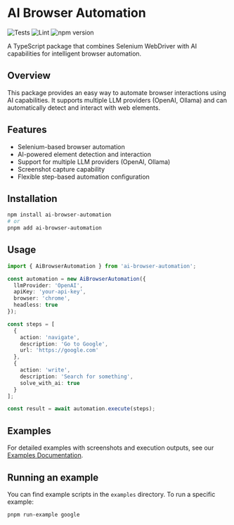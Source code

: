 # AI Browser Automation

![Tests](https://github.com/jonymusky/ai-browser-automation/workflows/Tests/badge.svg)
![Lint](https://github.com/jonymusky/ai-browser-automation/workflows/Lint/badge.svg)
![npm version](https://img.shields.io/npm/v/ai-browser-automation.svg)


A TypeScript package that combines Selenium WebDriver with AI capabilities for intelligent browser automation.

## Overview

This package provides an easy way to automate browser interactions using AI capabilities. It supports multiple LLM providers (OpenAI, Ollama) and can automatically detect and interact with web elements.

## Features

- Selenium-based browser automation
- AI-powered element detection and interaction
- Support for multiple LLM providers (OpenAI, Ollama)
- Screenshot capture capability
- Flexible step-based automation configuration

## Installation

```bash
npm install ai-browser-automation
# or
pnpm add ai-browser-automation
```

## Usage

```typescript
import { AiBrowserAutomation } from 'ai-browser-automation';

const automation = new AiBrowserAutomation({
  llmProvider: 'OpenAI',
  apiKey: 'your-api-key',
  browser: 'chrome',
  headless: true
});

const steps = [
  {
    action: 'navigate',
    description: 'Go to Google',
    url: 'https://google.com'
  },
  {
    action: 'write',
    description: 'Search for something',
    solve_with_ai: true
  }
];

const result = await automation.execute(steps);
```

## Examples

For detailed examples with screenshots and execution outputs, see our [Examples Documentation](docs/examples.md).

## Running an example

You can find example scripts in the `examples` directory. To run a specific example:

```bash
pnpm run-example google
```